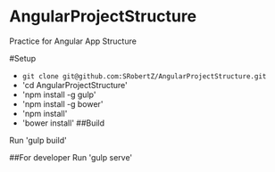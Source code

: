 # AngularProjectStructure
Practice for Angular App Structure

#Setup
- `git clone git@github.com:SRobertZ/AngularProjectStructure.git`
- 'cd AngularProjectStructure'
- 'npm install -g gulp'
- 'npm install -g bower'
- 'npm install'
- 'bower install'
##Build

Run 'gulp build'

##For developer
Run 'gulp serve'
